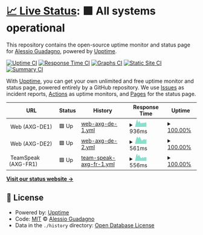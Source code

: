 # [📈 Live Status](https://AlexGuada.github.io/upptime): <!--live status--> **🟩 All systems operational**

This repository contains the open-source uptime monitor and status page for [Alessio Guadagno](https://AlexGuada.github.io/upptime), powered by [Upptime](https://github.com/upptime/upptime).

[![Uptime CI](https://github.com/AlexGuada/upptime/workflows/Uptime%20CI/badge.svg)](https://github.com/AlexGuada/upptime/actions?query=workflow%3A%22Uptime+CI%22)
[![Response Time CI](https://github.com/AlexGuada/upptime/workflows/Response%20Time%20CI/badge.svg)](https://github.com/AlexGuada/upptime/actions?query=workflow%3A%22Response+Time+CI%22)
[![Graphs CI](https://github.com/AlexGuada/upptime/workflows/Graphs%20CI/badge.svg)](https://github.com/AlexGuada/upptime/actions?query=workflow%3A%22Graphs+CI%22)
[![Static Site CI](https://github.com/AlexGuada/upptime/workflows/Static%20Site%20CI/badge.svg)](https://github.com/AlexGuada/upptime/actions?query=workflow%3A%22Static+Site+CI%22)
[![Summary CI](https://github.com/AlexGuada/upptime/workflows/Summary%20CI/badge.svg)](https://github.com/AlexGuada/upptime/actions?query=workflow%3A%22Summary+CI%22)

With [Upptime](https://upptime.js.org), you can get your own unlimited and free uptime monitor and status page, powered entirely by a GitHub repository. We use [Issues](https://github.com/AlexGuada/upptime/issues) as incident reports, [Actions](https://github.com/AlexGuada/upptime/actions) as uptime monitors, and [Pages](https://AlexGuada.github.io/upptime) for the status page.

<!--start: status pages-->
<!-- This summary is generated by Upptime (https://github.com/upptime/upptime) -->
<!-- Do not edit this manually, your changes will be overwritten -->
<!-- prettier-ignore -->
| URL | Status | History | Response Time | Uptime |
| --- | ------ | ------- | ------------- | ------ |
| <img alt="" src="https://favicons.githubusercontent.com/null" height="13"> Web (AXG-DE1) | 🟩 Up | [web-axg-de-1.yml](https://github.com/AlexGuada/upptime/commits/HEAD/history/web-axg-de-1.yml) | <details><summary><img alt="Response time graph" src="./graphs/web-axg-de-1/response-time-week.png" height="20"> 936ms</summary><br><a href="https://sts.alessio-guadagno.it/history/web-axg-de-1"><img alt="Response time 936" src="https://img.shields.io/endpoint?url=https%3A%2F%2Fraw.githubusercontent.com%2FAlexGuada%2Fupptime%2FHEAD%2Fapi%2Fweb-axg-de-1%2Fresponse-time.json"></a><br><a href="https://sts.alessio-guadagno.it/history/web-axg-de-1"><img alt="24-hour response time 936" src="https://img.shields.io/endpoint?url=https%3A%2F%2Fraw.githubusercontent.com%2FAlexGuada%2Fupptime%2FHEAD%2Fapi%2Fweb-axg-de-1%2Fresponse-time-day.json"></a><br><a href="https://sts.alessio-guadagno.it/history/web-axg-de-1"><img alt="7-day response time 936" src="https://img.shields.io/endpoint?url=https%3A%2F%2Fraw.githubusercontent.com%2FAlexGuada%2Fupptime%2FHEAD%2Fapi%2Fweb-axg-de-1%2Fresponse-time-week.json"></a><br><a href="https://sts.alessio-guadagno.it/history/web-axg-de-1"><img alt="30-day response time 936" src="https://img.shields.io/endpoint?url=https%3A%2F%2Fraw.githubusercontent.com%2FAlexGuada%2Fupptime%2FHEAD%2Fapi%2Fweb-axg-de-1%2Fresponse-time-month.json"></a><br><a href="https://sts.alessio-guadagno.it/history/web-axg-de-1"><img alt="1-year response time 936" src="https://img.shields.io/endpoint?url=https%3A%2F%2Fraw.githubusercontent.com%2FAlexGuada%2Fupptime%2FHEAD%2Fapi%2Fweb-axg-de-1%2Fresponse-time-year.json"></a></details> | <details><summary><a href="https://sts.alessio-guadagno.it/history/web-axg-de-1">100.00%</a></summary><a href="https://sts.alessio-guadagno.it/history/web-axg-de-1"><img alt="All-time uptime 100.00%" src="https://img.shields.io/endpoint?url=https%3A%2F%2Fraw.githubusercontent.com%2FAlexGuada%2Fupptime%2FHEAD%2Fapi%2Fweb-axg-de-1%2Fuptime.json"></a><br><a href="https://sts.alessio-guadagno.it/history/web-axg-de-1"><img alt="24-hour uptime 100.00%" src="https://img.shields.io/endpoint?url=https%3A%2F%2Fraw.githubusercontent.com%2FAlexGuada%2Fupptime%2FHEAD%2Fapi%2Fweb-axg-de-1%2Fuptime-day.json"></a><br><a href="https://sts.alessio-guadagno.it/history/web-axg-de-1"><img alt="7-day uptime 100.00%" src="https://img.shields.io/endpoint?url=https%3A%2F%2Fraw.githubusercontent.com%2FAlexGuada%2Fupptime%2FHEAD%2Fapi%2Fweb-axg-de-1%2Fuptime-week.json"></a><br><a href="https://sts.alessio-guadagno.it/history/web-axg-de-1"><img alt="30-day uptime 100.00%" src="https://img.shields.io/endpoint?url=https%3A%2F%2Fraw.githubusercontent.com%2FAlexGuada%2Fupptime%2FHEAD%2Fapi%2Fweb-axg-de-1%2Fuptime-month.json"></a><br><a href="https://sts.alessio-guadagno.it/history/web-axg-de-1"><img alt="1-year uptime 100.00%" src="https://img.shields.io/endpoint?url=https%3A%2F%2Fraw.githubusercontent.com%2FAlexGuada%2Fupptime%2FHEAD%2Fapi%2Fweb-axg-de-1%2Fuptime-year.json"></a></details>
| <img alt="" src="https://favicons.githubusercontent.com/null" height="13"> Web (AXG-DE2) | 🟩 Up | [web-axg-de-2.yml](https://github.com/AlexGuada/upptime/commits/HEAD/history/web-axg-de-2.yml) | <details><summary><img alt="Response time graph" src="./graphs/web-axg-de-2/response-time-week.png" height="20"> 561ms</summary><br><a href="https://sts.alessio-guadagno.it/history/web-axg-de-2"><img alt="Response time 561" src="https://img.shields.io/endpoint?url=https%3A%2F%2Fraw.githubusercontent.com%2FAlexGuada%2Fupptime%2FHEAD%2Fapi%2Fweb-axg-de-2%2Fresponse-time.json"></a><br><a href="https://sts.alessio-guadagno.it/history/web-axg-de-2"><img alt="24-hour response time 561" src="https://img.shields.io/endpoint?url=https%3A%2F%2Fraw.githubusercontent.com%2FAlexGuada%2Fupptime%2FHEAD%2Fapi%2Fweb-axg-de-2%2Fresponse-time-day.json"></a><br><a href="https://sts.alessio-guadagno.it/history/web-axg-de-2"><img alt="7-day response time 561" src="https://img.shields.io/endpoint?url=https%3A%2F%2Fraw.githubusercontent.com%2FAlexGuada%2Fupptime%2FHEAD%2Fapi%2Fweb-axg-de-2%2Fresponse-time-week.json"></a><br><a href="https://sts.alessio-guadagno.it/history/web-axg-de-2"><img alt="30-day response time 561" src="https://img.shields.io/endpoint?url=https%3A%2F%2Fraw.githubusercontent.com%2FAlexGuada%2Fupptime%2FHEAD%2Fapi%2Fweb-axg-de-2%2Fresponse-time-month.json"></a><br><a href="https://sts.alessio-guadagno.it/history/web-axg-de-2"><img alt="1-year response time 561" src="https://img.shields.io/endpoint?url=https%3A%2F%2Fraw.githubusercontent.com%2FAlexGuada%2Fupptime%2FHEAD%2Fapi%2Fweb-axg-de-2%2Fresponse-time-year.json"></a></details> | <details><summary><a href="https://sts.alessio-guadagno.it/history/web-axg-de-2">100.00%</a></summary><a href="https://sts.alessio-guadagno.it/history/web-axg-de-2"><img alt="All-time uptime 100.00%" src="https://img.shields.io/endpoint?url=https%3A%2F%2Fraw.githubusercontent.com%2FAlexGuada%2Fupptime%2FHEAD%2Fapi%2Fweb-axg-de-2%2Fuptime.json"></a><br><a href="https://sts.alessio-guadagno.it/history/web-axg-de-2"><img alt="24-hour uptime 100.00%" src="https://img.shields.io/endpoint?url=https%3A%2F%2Fraw.githubusercontent.com%2FAlexGuada%2Fupptime%2FHEAD%2Fapi%2Fweb-axg-de-2%2Fuptime-day.json"></a><br><a href="https://sts.alessio-guadagno.it/history/web-axg-de-2"><img alt="7-day uptime 100.00%" src="https://img.shields.io/endpoint?url=https%3A%2F%2Fraw.githubusercontent.com%2FAlexGuada%2Fupptime%2FHEAD%2Fapi%2Fweb-axg-de-2%2Fuptime-week.json"></a><br><a href="https://sts.alessio-guadagno.it/history/web-axg-de-2"><img alt="30-day uptime 100.00%" src="https://img.shields.io/endpoint?url=https%3A%2F%2Fraw.githubusercontent.com%2FAlexGuada%2Fupptime%2FHEAD%2Fapi%2Fweb-axg-de-2%2Fuptime-month.json"></a><br><a href="https://sts.alessio-guadagno.it/history/web-axg-de-2"><img alt="1-year uptime 100.00%" src="https://img.shields.io/endpoint?url=https%3A%2F%2Fraw.githubusercontent.com%2FAlexGuada%2Fupptime%2FHEAD%2Fapi%2Fweb-axg-de-2%2Fuptime-year.json"></a></details>
| <img alt="" src="https://favicons.githubusercontent.com/null" height="13"> TeamSpeak (AXG-FR1) | 🟩 Up | [team-speak-axg-fr-1.yml](https://github.com/AlexGuada/upptime/commits/HEAD/history/team-speak-axg-fr-1.yml) | <details><summary><img alt="Response time graph" src="./graphs/team-speak-axg-fr-1/response-time-week.png" height="20"> 556ms</summary><br><a href="https://sts.alessio-guadagno.it/history/team-speak-axg-fr-1"><img alt="Response time 556" src="https://img.shields.io/endpoint?url=https%3A%2F%2Fraw.githubusercontent.com%2FAlexGuada%2Fupptime%2FHEAD%2Fapi%2Fteam-speak-axg-fr-1%2Fresponse-time.json"></a><br><a href="https://sts.alessio-guadagno.it/history/team-speak-axg-fr-1"><img alt="24-hour response time 556" src="https://img.shields.io/endpoint?url=https%3A%2F%2Fraw.githubusercontent.com%2FAlexGuada%2Fupptime%2FHEAD%2Fapi%2Fteam-speak-axg-fr-1%2Fresponse-time-day.json"></a><br><a href="https://sts.alessio-guadagno.it/history/team-speak-axg-fr-1"><img alt="7-day response time 556" src="https://img.shields.io/endpoint?url=https%3A%2F%2Fraw.githubusercontent.com%2FAlexGuada%2Fupptime%2FHEAD%2Fapi%2Fteam-speak-axg-fr-1%2Fresponse-time-week.json"></a><br><a href="https://sts.alessio-guadagno.it/history/team-speak-axg-fr-1"><img alt="30-day response time 556" src="https://img.shields.io/endpoint?url=https%3A%2F%2Fraw.githubusercontent.com%2FAlexGuada%2Fupptime%2FHEAD%2Fapi%2Fteam-speak-axg-fr-1%2Fresponse-time-month.json"></a><br><a href="https://sts.alessio-guadagno.it/history/team-speak-axg-fr-1"><img alt="1-year response time 556" src="https://img.shields.io/endpoint?url=https%3A%2F%2Fraw.githubusercontent.com%2FAlexGuada%2Fupptime%2FHEAD%2Fapi%2Fteam-speak-axg-fr-1%2Fresponse-time-year.json"></a></details> | <details><summary><a href="https://sts.alessio-guadagno.it/history/team-speak-axg-fr-1">100.00%</a></summary><a href="https://sts.alessio-guadagno.it/history/team-speak-axg-fr-1"><img alt="All-time uptime 100.00%" src="https://img.shields.io/endpoint?url=https%3A%2F%2Fraw.githubusercontent.com%2FAlexGuada%2Fupptime%2FHEAD%2Fapi%2Fteam-speak-axg-fr-1%2Fuptime.json"></a><br><a href="https://sts.alessio-guadagno.it/history/team-speak-axg-fr-1"><img alt="24-hour uptime 100.00%" src="https://img.shields.io/endpoint?url=https%3A%2F%2Fraw.githubusercontent.com%2FAlexGuada%2Fupptime%2FHEAD%2Fapi%2Fteam-speak-axg-fr-1%2Fuptime-day.json"></a><br><a href="https://sts.alessio-guadagno.it/history/team-speak-axg-fr-1"><img alt="7-day uptime 100.00%" src="https://img.shields.io/endpoint?url=https%3A%2F%2Fraw.githubusercontent.com%2FAlexGuada%2Fupptime%2FHEAD%2Fapi%2Fteam-speak-axg-fr-1%2Fuptime-week.json"></a><br><a href="https://sts.alessio-guadagno.it/history/team-speak-axg-fr-1"><img alt="30-day uptime 100.00%" src="https://img.shields.io/endpoint?url=https%3A%2F%2Fraw.githubusercontent.com%2FAlexGuada%2Fupptime%2FHEAD%2Fapi%2Fteam-speak-axg-fr-1%2Fuptime-month.json"></a><br><a href="https://sts.alessio-guadagno.it/history/team-speak-axg-fr-1"><img alt="1-year uptime 100.00%" src="https://img.shields.io/endpoint?url=https%3A%2F%2Fraw.githubusercontent.com%2FAlexGuada%2Fupptime%2FHEAD%2Fapi%2Fteam-speak-axg-fr-1%2Fuptime-year.json"></a></details>

<!--end: status pages-->

[**Visit our status website →**](https://AlexGuada.github.io/upptime)

## 📄 License

- Powered by: [Upptime](https://github.com/upptime/upptime)
- Code: [MIT](./LICENSE) © [Alessio Guadagno](https://AlexGuada.github.io/upptime)
- Data in the `./history` directory: [Open Database License](https://opendatacommons.org/licenses/odbl/1-0/)
